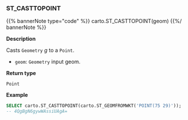 ### ST_CASTTOPOINT

{{% bannerNote type="code" %}}
carto.ST_CASTTOPOINT(geom)
{{%/ bannerNote %}}

**Description**

Casts `Geometry` _g_ to a `Point`.

* `geom`: `Geometry` input geom.

**Return type**

`Point`

**Example**

```sql
SELECT carto.ST_CASTTOPOINT(carto.ST_GEOMFROMWKT('POINT(75 29)'));
-- 4QgBgN6gywWAssiUAgA=
```